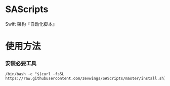 # SAScripts
Swift 架构『自动化脚本』

# 使用方法

### 安装必要工具

```
/bin/bash -c "$(curl -fsSL https://raw.githubusercontent.com/zevwings/SAScripts/master/install.sh)"
```
